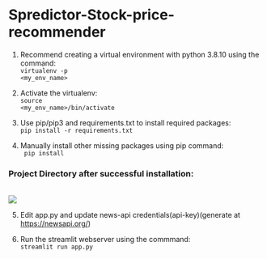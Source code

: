 <H1>Spredictor-Stock-price-recommender</H1>

1. Recommend creating a virtual environment with python 3.8.10 using the command:<br>
    <code>virtualenv -p <interpreter-path> <my_env_name></code>
  
2. Activate the virtualenv:<br>
    <code>source <my_env_name>/bin/activate</code>
  
3. Use pip/pip3 and requirements.txt to install required packages:<br>
    <code>pip install -r requirements.txt</code>
  
4. Manually install other missing packages using pip command:<br>
    <code> pip install  </code> <module>
<h3>Project Directory after successful installation:</h3>        
<br><img src="https://github.com/luvsurve/Spredictor-Stock-price-recommender/blob/main/Post%20Installation.JPG">
        
5. Edit app.py and update news-api credentials(api-key)(generate at https://newsapi.org/)
  
6. Run the streamlit webserver using the commmand:<br>
    <code>streamlit run app.py</code>
